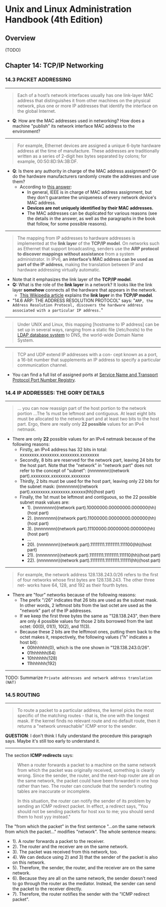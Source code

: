 # Unix and Linux Administration Handbook (4th Edition)

## Overview

(TODO)

## Chapter 14: TCP/IP Networking

### 14.3 PACKET ADDRESSING

---

> Each of a host’s network interfaces usually has one link-layer MAC address that distinguishes it from other machines on the physical network, plus one or more IP addresses that identify the interface on the global Internet.

- **Q**: How are the MAC addresses used in networking? How does a machine "publish" its network interface MAC address to the environment?

---

> For example, Ethernet devices are assigned a unique 6-byte hardware address at the time of manufacture. These addresses are traditionally written as a series of 2-digit hex bytes separated by colons; for example, 00:50:8D:9A:3B:DF.

- **Q**: Is there any authority in charge of the MAC address assignment? Or do the hardware manufacturers randomly create the addresses and use them?
  - According to [this answer](https://superuser.com/a/968346/224429):
    - In general, IEEE is in charge of MAC address assignment, but they don't guarantee the uniqueness of every network device's MAC address.
    - **Devices are not uniquely identified by their MAC addresses.**
    - The MAC addresses can be duplicated for various reasons (see the details in the answer, as well as the paragraphs in the book that follow, for some possible reasons).

---

> The mapping from IP addresses to hardware addresses is implemented at the **link layer** of the **TCP/IP model**. On networks such as Ethernet that support broadcasting, senders use the **ARP protocol to discover mappings without assistance** from a system administrator. In IPv6, **an interface’s MAC address can be used as part of the IP address**, making the translation between IP and hardware addressing virtually automatic.

- Note that it emphasizes the link layer of the **TCP/IP model**.
- **Q:** What is the role of the **link layer** in a network? It looks like the link layer **somehow** connects all the hardware that appears in the network.
  - [This Wikipedia article](https://en.wikipedia.org/wiki/Link_layer) explains the **link layer** in the **TCP/IP model**.
- "14.6 ARP: THE ADDRESS RESOLUTION PROTOCOL" says: "`ARP, the Address Resolution Protocol, discovers the hardware address associated with a particular IP address.`"

---

> Under UNIX and Linux, this mapping [hostname to IP address] can be set up in several ways, ranging from a static file (/etc/hosts) to the [LDAP database system](https://en.wikipedia.org/wiki/Lightweight_Directory_Access_Protocol) to DNS, the world-wide Domain Name System.

---

> TCP and UDP extend IP addresses with a con- cept known as a port, a 16-bit number that supplements an IP address to specify a particular communication channel.

- You can find a full list of assigned ports at [Service Name and Transport Protocol Port Number Registry](https://www.iana.org/assignments/service-names-port-numbers/service-names-port-numbers.xhtml).

### 14.4 IP ADDRESSES: THE GORY DETAILS

---

> ... you can now reassign part of the host portion to the network portion ...The 1s must be leftmost and contiguous. At least eight bits must be allocated to the network part and at least two bits to the host part. Ergo, there are really only **22 possible** values for an IPv4 netmask.

- There are only **22** possible values for an IPv4 netmask because of the following reasons:
  - Firstly, an IPv4 address has 32 bits in total: xxxxxxxx.xxxxxxxx.xxxxxxxx.xxxxxxxx
  - Secondly, 8 bits are reserved for the network part, leaving 24 bits for the host part. Note that the "network" in "network part" does not refer to the concept of "subnet": (nnnnnnnn)(network part).xxxxxxxx.xxxxxxxx.xxxxxxxx
  - Thirdly, 2 bits must be used for the host part, leaving only 22 bits for the subnet mask: (nnnnnnnn)(network part).xxxxxxxx.xxxxxxxx.xxxxxx(hh)(host part)
  - Finally, the 1st must be leftmost and contiguous, so the 22 possible subnet mask values are:
    - 1). (nnnnnnnn)(network part).10000000.00000000.000000(hh)(host part)
    - 2). (nnnnnnnn)(network part).11000000.00000000.000000(hh)(host part)
    - 3). (nnnnnnnn)(network part).11100000.00000000.000000(hh)(host part)
    - ...
    - 20). (nnnnnnnn)(network part).11111111.11111111.111100(hh)(host part)
    - 21). (nnnnnnnn)(network part).11111111.11111111.111110(hh)(host part)
    - 22). (nnnnnnnn)(network part).11111111.11111111.111111(hh)(host part)

---

> For example, the network address 128.138.243.0/26 refers to the first of four networks whose first bytes are 128.138.243. The other three net- works have 64, 128, and 192 as their fourth bytes.

- There are "four" networks because of the following reasons:
  - The prefix "/26" indicates that 26 bits are used as the subnet mask. In other words, 2 leftmost bits from the last octet are used as the "network" part of the IP addresses.
  - If we keep the first three bytes the same as "128.138.243", then there are only 4 possible values for those 2 bits borrowed from the last octet: 00(0), 01(1), 10(2), and 11(3).
  - Because these 2 bits are the lelftmost ones, putting them back to the octet makes it, respectively, the following values ("h" indicates a host bit):
    - 00hhhhhh(0), which is the one shown in "128.138.243.0/26".
    - 01hhhhhh(64)
    - 10hhhhhh(128)
    - 11hhhhhh(192)

---

TODO: Summarize `Private addresses and network address translation (NAT)`

### 14.5 ROUTING

---

> To route a packet to a particular address, the kernel picks the most specific of the matching routes - that is, the one with the longest mask. If the kernel finds no relevant route and no default route, then it returns a "network unreachable" ICMP error to the sender.

**QUESTION**: I don't think I fully understand the procedure this paragraph says. Maybe it's still too early to understand it.

---

The section **ICMP redirects** says:

> When a router forwards a packet to a machine on the same network from which the packet was originally received, something is clearly wrong. Since the sender, the router, and the next-hop router are all on the same network, the packet could have been forwarded in one hop rather than two. The router can conclude that the sender’s routing tables are inaccurate or incomplete.
>
> In this situation, the router can notify the sender of its problem by sending an ICMP redirect packet. In effect, a redirect says, "You should not be sending packets for host xxx to me; you should send them to host yyy instead."

The "from which the packet" in the first sentence "...on the same network from which the packet..." modifies "network". The whole sentence means:

- 1). A router forwards a packet to the receiver.
- 2). The router and the receiver are on the same network.
- 3). The packet was received from this network, too.
- 4). We can deduce using 2) and 3) that the sender of the packet is also on this network.
- 5). Therefore, the sender, the router, and the receiver are on the same network.
- 6). Because they are all on the same network, the sender doesn't need to go through the router as the mediator. Instead, the sender can send the packet to the receiver directly.
- 7). Therefore, the router notifies the sender with the "ICMP redirect packet".
